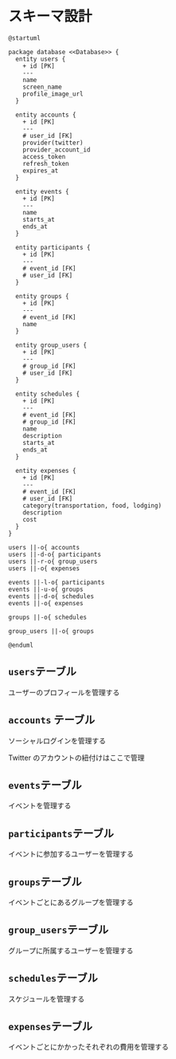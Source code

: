 # スキーマ設計

```plantuml
@startuml

package database <<Database>> {
  entity users {
    + id [PK]
    ---
    name
    screen_name
    profile_image_url
  }

  entity accounts {
    + id [PK]
    ---
    # user_id [FK]
    provider(twitter)
    provider_account_id
    access_token
    refresh_token
    expires_at
  }

  entity events {
    + id [PK]
    ---
    name
    starts_at
    ends_at
  }

  entity participants {
    + id [PK]
    ---
    # event_id [FK]
    # user_id [FK]
  }

  entity groups {
    + id [PK]
    ---
    # event_id [FK]
    name
  }

  entity group_users {
    + id [PK]
    ---
    # group_id [FK]
    # user_id [FK]
  }

  entity schedules {
    + id [PK]
    ---
    # event_id [FK]
    # group_id [FK]
    name
    description
    starts_at
    ends_at
  }

  entity expenses {
    + id [PK]
    ---
    # event_id [FK]
    # user_id [FK]
    category(transportation, food, lodging)
    description
    cost
  }
}

users ||-o{ accounts
users ||-d-o{ participants
users ||-r-o{ group_users
users ||-o{ expenses

events ||-l-o{ participants
events ||-u-o{ groups
events ||-d-o{ schedules
events ||-o{ expenses

groups ||-o{ schedules

group_users ||-o{ groups

@enduml
```

## `users`テーブル

ユーザーのプロフィールを管理する

## `accounts` テーブル

ソーシャルログインを管理する

Twitter のアカウントの紐付けはここで管理

## `events`テーブル

イベントを管理する

## `participants`テーブル

イベントに参加するユーザーを管理する

## `groups`テーブル

イベントごとにあるグループを管理する

## `group_users`テーブル

グループに所属するユーザーを管理する

## `schedules`テーブル

スケジュールを管理する

## `expenses`テーブル

イベントごとにかかったそれぞれの費用を管理する
